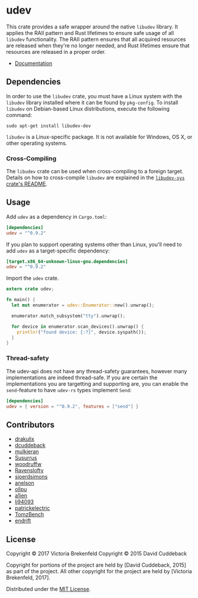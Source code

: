 # udev
This crate provides a safe wrapper around the native `libudev` library. It applies the RAII pattern
and Rust lifetimes to ensure safe usage of all `libudev` functionality. The RAII pattern ensures
that all acquired resources are released when they're no longer needed, and Rust lifetimes ensure
that resources are released in a proper order.

* [Documentation](http://docs.rs/udev/)

## Dependencies
In order to use the `libudev` crate, you must have a Linux system with the `libudev` library
installed where it can be found by `pkg-config`. To install `libudev` on Debian-based Linux
distributions, execute the following command:

```
sudo apt-get install libudev-dev
```

`libudev` is a Linux-specific package. It is not available for Windows, OS X, or other operating
systems.

### Cross-Compiling
The `libudev` crate can be used when cross-compiling to a foreign target. Details on how to
cross-compile `libudev` are explained in the [`libudev-sys` crate's
README](https://github.com/dcuddeback/libudev-sys#cross-compiling).

## Usage
Add `udev` as a dependency in `Cargo.toml`:

```toml
[dependencies]
udev = "^0.9.2"
```

If you plan to support operating systems other than Linux, you'll need to add `udev` as a
target-specific dependency:

```toml
[target.x86_64-unknown-linux-gnu.dependencies]
udev = "^0.9.2"
```

Import the `udev` crate.

```rust
extern crate udev;

fn main() {
  let mut enumerator = udev::Enumerator::new().unwrap();

  enumerator.match_subsystem("tty").unwrap();

  for device in enumerator.scan_devices().unwrap() {
    println!("found device: {:?}", device.syspath());
  }
}
```

### Thread-safety

The udev-api does not have any thread-safety guarantees, however many implementations are indeed thread-safe.
If you are certain the implementations you are targetting and supporting are, you can enable the `send`-feature
to have `udev-rs` types implement `Send`:

```toml
[dependencies]
udev = { version = "^0.9.2", features = ["send"] }
```

## Contributors
* [drakulix](https://github.com/drakulix)
* [dcuddeback](https://github.com/dcuddeback)
* [mulkieran](https://github.com/mulkieran)
* [Susurrus](https://github.com/Susurrus)
* [woodruffw](https://github.com/woodruffw)
* [Ravenslofty](https://github.com/Ravenslofty)
* [sjoerdsimons](https://github.com/sjoerdsimons)
* [anelson](https://github.com/anelson)
* [ollpu](https://github.com/ollpu)
* [a1ien](https://github.com/a1ien)
* [lj94093](https://github.com/lj94093)
* [patrickelectric](https://github.com/patrickelectric)
* [TomzBench](https://github.com/TomzBench)
* [endrift](https://github.com/endrift)

## License
Copyright © 2017 Victoria Brekenfeld
Copyright © 2015 David Cuddeback

Copyright for portions of the project are held by [David Cuddeback, 2015] as part of the project.
All other copyright for the project are held by [Victoria Brekenfeld, 2017].

Distributed under the [MIT License](LICENSE).

